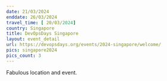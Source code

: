 ```yaml
---
date: 21/03/2024
enddate: 26/03/2024
travel_time: [ 20/03/2024]
country: Singapore
title: DevOpsDays Singapore
layout: event_detail
url: https://devopsdays.org/events/2024-singapore/welcome/
pics: singapore2024
pics_count: 3
---
```

Fabulous location and event.
